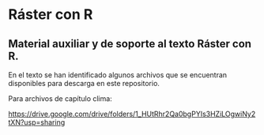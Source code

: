 # Ráster con R

## Material auxiliar y de soporte al texto Ráster con R.

En el texto se han identificado algunos archivos que se encuentran disponibles para descarga en este repositorio. 

Para archivos de capítulo clima:

https://drive.google.com/drive/folders/1_HUtRhr2Qa0bgPYIs3HZiLOgwiNy2tXN?usp=sharing
